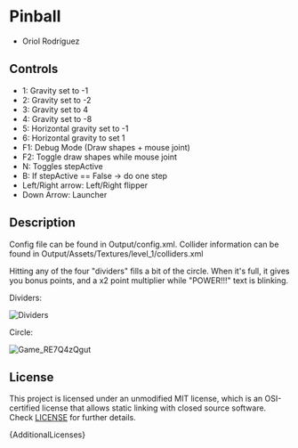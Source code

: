 # Pinball
 - Oriol Rodríguez
   
## Controls

 - 1: Gravity set to -1
 - 2: Gravity set to -2
 - 3: Gravity set to 4
 - 4: Gravity set to -8
 - 5: Horizontal gravity set to -1
 - 6: Horizontal gravity to set 1
 - F1: Debug Mode (Draw shapes + mouse joint) 
 - F2: Toggle draw shapes while mouse joint 
 - N: Toggles stepActive
 - B: If stepActive == False -> do one step
 - Left/Right arrow: Left/Right flipper
 - Down Arrow: Launcher

## Description

Config file can be found in Output/config.xml. Collider information can be found in Output/Assets/Textures/level_1/colliders.xml

Hitting any of the four "dividers" fills a bit of the circle. When it's full, it gives you bonus points, and a x2 point multiplier while "POWER!!!" text is blinking.

Dividers:

![Dividers](https://github.com/Eweer/Box2D-Pinball/assets/17273593/b30855a6-0694-4d80-ab61-ad693b7ae27e)

Circle:

![Game_RE7Q4zQgut](https://github.com/Eweer/Box2D-Pinball/assets/17273593/f5b47365-ec89-4e83-b943-871594069aab)

## License

This project is licensed under an unmodified MIT license, which is an OSI-certified license that allows static linking with closed source software. Check [LICENSE](LICENSE) for further details.

{AdditionalLicenses}
